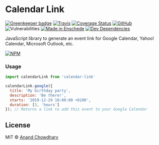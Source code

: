 # Calendar Link

[![Greenkeeper badge](https://badges.greenkeeper.io/AnandChowdhary/calendar-link.svg)](https://greenkeeper.io/)
[![Travis](https://img.shields.io/travis/AnandChowdhary/calendar-link.svg)](https://travis-ci.org/AnandChowdhary/calendar-link)
[![Coverage Status](https://coveralls.io/repos/github/AnandChowdhary/calendar-link/badge.svg?branch=master)](https://coveralls.io/github/AnandChowdhary/calendar-link?branch=master)
[![GitHub](https://img.shields.io/github/license/anandchowdhary/calendar-link.svg)](https://github.com/AnandChowdhary/calendar-link/blob/master/LICENSE)
![Vulnerabilities](https://img.shields.io/snyk/vulnerabilities/github/AnandChowdhary/calendar-link.svg)
[![Made in Enschede](https://img.shields.io/badge/made%20in-Enschede-brightgreen.svg)](https://cityofenschede.com/)
[![Dev Dependencies](https://david-dm.org/AnandChowdhary/calendar-link/dev-status.svg)](https://david-dm.org/AnandChowdhary/calendar-link?type=dev)

JavaScript library to generate an event link for Google Calendar, Yahoo! Calendar, Microsoft Outlook, etc.

[![NPM](https://nodei.co/npm/calendar-link.png)](https://npm.im/calendar-link/)

### Usage

```js
import calendarLink from 'calendar-link'

calendarLink.google({
  title: 'My birthday party',
  description: 'Be there!',
  starts: '2019-12-29 18:00:00 +0100',
  duration: [3, 'hours']
}); // Returns a link to add this event to your Google Calendar
```

## License

MIT © [Anand Chowdhary](https://anandchowdhary.com/?utm_source=github&utm_medium=calendar-link&utm_campaign=readme)
